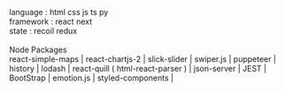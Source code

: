 
<div>
language : html css js ts py <br/>
framework : react next<br/>
state : recoil redux <br/><br/>
Node Packages  <br/>
react-simple-maps | 
react-chartjs-2 |
slick-slider |
swiper.js |
puppeteer |
history |
lodash |
react-quill ( html-react-parser ) |
json-server |
JEST  |
BootStrap |
emotion.js |
styled-components |
<div/>

